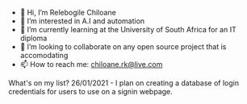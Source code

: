 - 👋 Hi, I’m Relebogile Chiloane
- 👀 I’m interested in A.I and automation
- 🌱 I’m currently learning at the University of South Africa for an IT diploma
- 💞️ I’m looking to collaborate on any open source project that is accomodating
- 📫 How to reach me: chiloane.rk@live.com

What's on my list?
26/01/2021 - I plan on creating a database of login credentials for users to use on a signin webpage.

<!---
chiloanerk/chiloanerk is a ✨ special ✨ repository because its `README.md` (this file) appears on your GitHub profile.
You can click the Preview link to take a look at your changes.
--->
